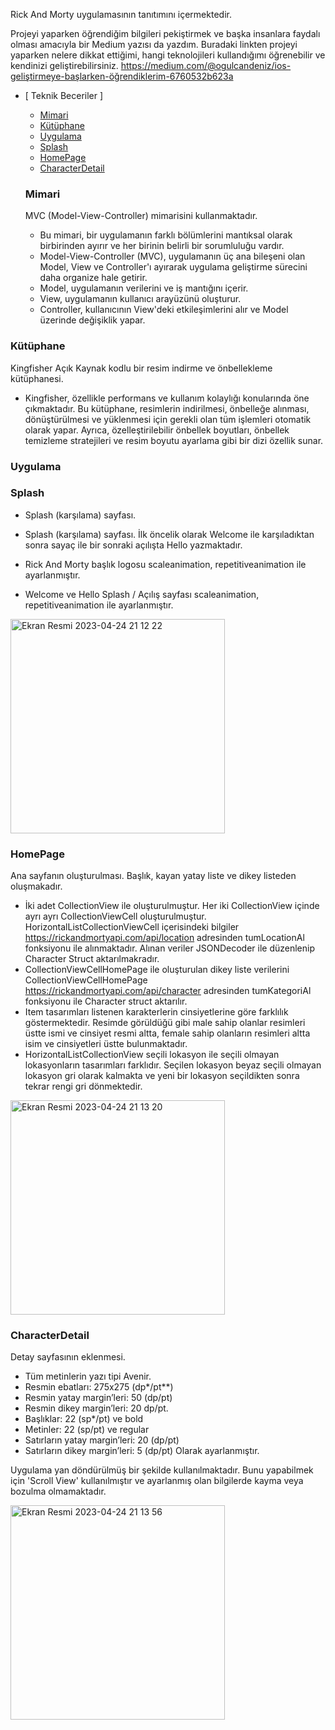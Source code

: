 Rick And Morty uygulamasının tanıtımını içermektedir.

Projeyi yaparken öğrendiğim bilgileri pekiştirmek ve başka insanlara faydalı olması amacıyla bir Medium yazısı da yazdım. Buradaki linkten projeyi yaparken nelere dikkat ettiğimi, hangi teknolojileri kullandığımı öğrenebilir ve kendinizi geliştirebilirsiniz. https://medium.com/@ogulcandeniz/ios-geliştirmeye-başlarken-öğrendiklerim-6760532b623a


- [ Teknik Beceriler ]
  - [ Mimari ](#mimari)
  - [ Kütüphane ](#kütüphane)
  - [ Uygulama ](#uygulama)
  - [ Splash ](#splash)
  - [ HomePage ](#homepage)
  - [ CharacterDetail ](#characterdetail)
  
  ###  Mimari
  
  MVC (Model-View-Controller) mimarisini kullanmaktadır.
  - Bu mimari, bir uygulamanın farklı bölümlerini mantıksal olarak birbirinden ayırır ve her birinin belirli bir sorumluluğu vardır.
  - Model-View-Controller (MVC), uygulamanın üç ana bileşeni olan Model, View ve Controller'ı ayırarak uygulama geliştirme sürecini daha organize hale getirir.
  - Model, uygulamanın verilerini ve iş mantığını içerir.
  - View, uygulamanın kullanıcı arayüzünü oluşturur.
  - Controller, kullanıcının View'deki etkileşimlerini alır ve Model üzerinde değişiklik yapar.
  
 ###  Kütüphane
  
  Kingfisher Açık Kaynak kodlu bir resim indirme ve önbellekleme kütüphanesi.
  - Kingfisher, özellikle performans ve kullanım kolaylığı konularında öne çıkmaktadır. Bu kütüphane, resimlerin indirilmesi, önbelleğe alınması, dönüştürülmesi ve yüklenmesi için gerekli olan tüm işlemleri otomatik olarak yapar. Ayrıca, özelleştirilebilir önbellek boyutları, önbellek temizleme stratejileri ve resim boyutu ayarlama gibi bir dizi özellik sunar.
  
###  Uygulama

###  Splash

- Splash (karşılama) sayfası.

- Splash (karşılama) sayfası. İlk öncelik olarak Welcome ile karşıladıktan sonra sayaç ile bir sonraki açılışta Hello yazmaktadır. 
- Rick And Morty başlık logosu scaleanimation, repetitiveanimation ile ayarlanmıştır.
- Welcome ve Hello Splash / Açılış sayfası scaleanimation, repetitiveanimation ile ayarlanmıştır. 

<img width="343" alt="Ekran Resmi 2023-04-24 21 12 22" src="https://user-images.githubusercontent.com/109241786/234081517-babe814c-cab2-4748-b170-0b2c6413339a.png">

###  HomePage
Ana sayfanın oluşturulması. Başlık, kayan yatay liste ve dikey listeden oluşmakadır.
- İki adet CollectionView ile oluşturulmuştur. Her iki CollectionView içinde ayrı ayrı CollectionViewCell oluşturulmuştur.
HorizontalListCollectionViewCell içerisindeki bilgiler https://rickandmortyapi.com/api/location adresinden tumLocationAl fonksiyonu ile alınmaktadır. Alınan veriler JSONDecoder ile düzenlenip Character Struct aktarılmakradır.
- CollectionViewCellHomePage ile oluşturulan dikey liste verilerini CollectionViewCellHomePage https://rickandmortyapi.com/api/character adresinden tumKategoriAl fonksiyonu ile Character struct aktarılır.
- Item tasarımları listenen karakterlerin cinsiyetlerine göre farklılık göstermektedir. Resimde görüldüğü gibi male sahip olanlar resimleri üstte ismi ve cinsiyet resmi altta, female sahip olanların resimleri altta isim ve cinsiyetleri üstte bulunmaktadır.
- HorizontalListCollectionView seçili lokasyon ile seçili olmayan lokasyonların tasarımları farklıdır. Seçilen lokasyon beyaz seçili olmayan lokasyon gri olarak kalmakta ve yeni bir lokasyon seçildikten sonra tekrar rengi gri dönmektedir.


<img width="343" alt="Ekran Resmi 2023-04-24 21 13 20" src="https://user-images.githubusercontent.com/109241786/234086056-bf630fba-2beb-43d1-b2ce-259acb595bf6.png">

###  CharacterDetail

Detay sayfasının eklenmesi.
- Tüm metinlerin yazı tipi Avenir.
- Resmin ebatları: 275x275 (dp*/pt**)
- Resmin yatay margin’leri: 50 (dp/pt)
- Resmin dikey margin’leri: 20 dp/pt. 
- Başlıklar: 22 (sp*/pt) ve bold
- Metinler: 22 (sp/pt) ve regular
- Satırların yatay margin’leri: 20 (dp/pt)
- Satırların dikey margin’leri: 5 (dp/pt)
Olarak ayarlanmıştır.

Uygulama yan döndürülmüş bir şekilde kullanılmaktadır. Bunu yapabilmek için 'Scroll View' kullanılmıştır ve ayarlanmış olan bilgilerde kayma veya bozulma olmamaktadır.

<img width="343" alt="Ekran Resmi 2023-04-24 21 13 56" src="https://user-images.githubusercontent.com/109241786/234092201-283f44f7-9e8b-4a5c-97df-80b45791580e.png">

